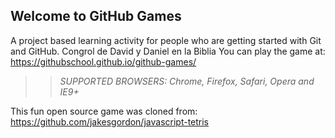 ## Welcome to GitHub Games

A project based learning activity for people who are getting started with Git and GitHub.
Congrol de David y Daniel en la Biblia
You can play the game at: https://githubschool.github.io/github-games/

>> _*SUPPORTED BROWSERS*: Chrome, Firefox, Safari, Opera and IE9+_

This fun open source game was cloned from: https://github.com/jakesgordon/javascript-tetris
